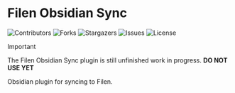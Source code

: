 # Filen Obsidian Sync

![Contributors](https://img.shields.io/github/contributors/JupiterPi/filen-obsidian-sync?color=dark-green) ![Forks](https://img.shields.io/github/forks/JupiterPi/filen-obsidian-sync?style=social) ![Stargazers](https://img.shields.io/github/stars/JupiterPi/filen-obsidian-sync?style=social) ![Issues](https://img.shields.io/github/issues/JupiterPi/filen-obsidian-sync) ![License](https://img.shields.io/github/license/JupiterPi/filen-obsidian-sync)

> [!IMPORTANT]
> The Filen Obsidian Sync plugin is still unfinished work in progress. **DO NOT USE YET**

Obsidian plugin for syncing to Filen.

